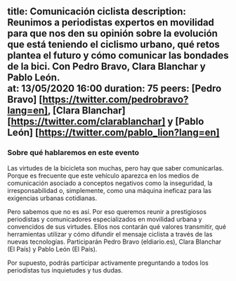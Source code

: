 title: Comunicación ciclista
description: Reunimos a periodistas expertos en movilidad para que nos den su opinión sobre la evolución que está teniendo el ciclismo urbano, qué retos plantea el futuro y cómo comunicar las bondades de la bici. Con Pedro Bravo, Clara Blanchar y Pablo León.  
at: 13/05/2020 16:00
duration: 75
peers: [Pedro Bravo] [https://twitter.com/pedrobravo?lang=en], [Clara Blanchar] [https://twitter.com/clarablanchar] y [Pablo León] [https://twitter.com/pablo_lion?lang=en]
----
### Sobre qué hablaremos en este evento

Las virtudes de la bicicleta son muchas, pero hay que saber comunicarlas. Porque es frecuente que este vehículo aparezca en los medios de comunicación asociado a conceptos negativos como la inseguridad, la irresponsabilidad o, simplemente, como una máquina ineficaz para las exigencias urbanas cotidianas. 

Pero sabemos que no es así. Por eso queremos reunir a prestigiosos periodistas y comunicadores especializados en movilidad urbana y convencidos de sus virtudes. Ellos nos contarán qué valores transmitir, qué herramientas utilizar y cómo difundir el mensaje ciclista a través de las nuevas tecnologías. Participarán Pedro Bravo (eldiario.es), Clara Blanchar (El País) y Pablo León (El País).  

Por supuesto, podrás participar activamente preguntando a todos los periodistas tus inquietudes y tus dudas.
